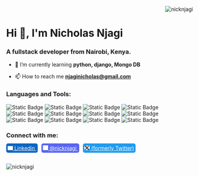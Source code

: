 <p align="right"> <img src="https://komarev.com/ghpvc/?username=nicknjagi&label=Profile%20views&color=0e75b6&style=flat" alt="nicknjagi" /> </p>

<h1 align="left">Hi 👋, I'm Nicholas Njagi</h1>

<h3 align="left">A fullstack developer from Nairobi, Kenya.</h3>

- 🌱 I’m currently learning **python, django, Mongo DB**

- 📫 How to reach me **njaginicholas@gmail.com**

### Languages and Tools:

![Static Badge](https://img.shields.io/badge/HTML5-%20%23E34F26?style=for-the-badge&logo=html5&logoColor=%20&labelColor=black&color=%23E34F26) ![Static Badge](https://img.shields.io/badge/CSS3-%23E34F26?style=for-the-badge&logo=CSS3&logoColor=%231572B6&labelColor=black&color=%231572B6) ![Static Badge](https://img.shields.io/badge/JavaScript-%23F7DF1E?style=for-the-badge&logo=javascript&labelColor=black&color=%23F7DF1E) ![Static Badge](https://img.shields.io/badge/Tailwind%20CSS-black?style=for-the-badge&logo=tailwind%20css&logoColor=%2306B6D4&labelColor=black&color=%2306B6D4) ![Static Badge](https://img.shields.io/badge/React%20-%20%2361DAFB?style=for-the-badge&logo=react&logoColor=%20&labelColor=black&color=%2361DAFB) ![Static Badge](https://img.shields.io/badge/React%20Router-black?style=for-the-badge&logo=react%20router&logoColor=%23CA4245&labelColor=black&color=%23CA4245) ![Static Badge](https://img.shields.io/badge/Python-black?style=for-the-badge&logo=python&logoColor=%233776AB&labelColor=black&color=%233776AB) ![Static Badge](https://img.shields.io/badge/Django-black?style=for-the-badge&logo=django&logoColor=%23fff&labelColor=black&color=%23092E20) ![Static Badge](https://img.shields.io/badge/Flask-black?style=for-the-badge&logo=flask&logoColor=%23000&labelColor=%23fff%20&color=%23000000) ![Static Badge](https://img.shields.io/badge/Postman%20-%20black?style=for-the-badge&logo=postman&logoColor=%23FF6C37&labelColor=%23000&color=%23FF6C37) ![Static Badge](https://img.shields.io/badge/MongoDB-black?style=for-the-badge&logo=mongoDB&logoColor=%2347A248&labelColor=black&color=%2347A248) ![Static Badge](https://img.shields.io/badge/PostgreSQL%20-%20black?style=for-the-badge&logo=postgreSQL&logoColor=%234169E1&labelColor=%23000&color=%234169E1)








### Connect with me:

<a href="https://linkedin.com/in/nicholas-njagi" target="blank" style="color:white; background-color:#0A66C2; padding:4px;font-size:14px;border-radius:5px;margin-right:10px;">
<img height="11" width="14"  src='linkedin.svg' alt='Linkedin logo'>
 Linkedin </a>

<a href="https://discord.com/channels/@me" target="blank" style="color:white; background-color:#5865F2; padding:4px;border-radius:5px;font-size:14px;margin-right:10px;">
<img height="13" width="14"  src='discord.svg' alt='discord logo'>
@nicknjagi  </a>

<a href="https://twitter.com/nick_njagi" target="blank" style="color:white; background-color:#1D9BF0; padding:4px;border-radius:5px;font-size:14px;margin-right:10px;">
<img height="12" width="14"  src='x.svg' alt='x logo'>
(formerly Twitter)  </a>

<br/>
<br/>



<p><img align="center" src="https://github-readme-streak-stats.herokuapp.com/?user=nicknjagi&" alt="nicknjagi" /></p>
